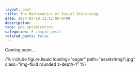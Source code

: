 ```yaml
---
layout: post
title: The Mathematics of Social Distancing
date: 2024-03-20 11:12:00-0400
description: 
tags: pde optimization 
categories: # sample-posts
related_posts: false
---
```


Coming soon...

{% include figure.liquid loading="eager" path="assets/img/1.jpg" class="img-fluid rounded z-depth-1" %} 

